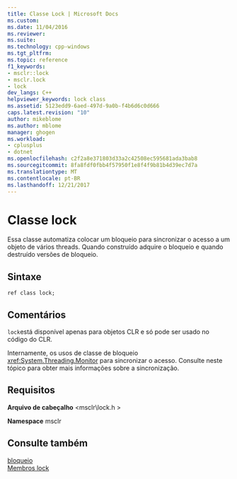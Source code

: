 ```yaml
---
title: Classe Lock | Microsoft Docs
ms.custom: 
ms.date: 11/04/2016
ms.reviewer: 
ms.suite: 
ms.technology: cpp-windows
ms.tgt_pltfrm: 
ms.topic: reference
f1_keywords:
- msclr::lock
- msclr.lock
- lock
dev_langs: C++
helpviewer_keywords: lock class
ms.assetid: 5123edd9-6aed-497d-9a0b-f4b6d6c0d666
caps.latest.revision: "10"
author: mikeblome
ms.author: mblome
manager: ghogen
ms.workload:
- cplusplus
- dotnet
ms.openlocfilehash: c2f2a8e371803d33a2c42508ec595681ada3bab8
ms.sourcegitcommit: 8fa8fdf0fbb4f57950f1e8f4f9b81b4d39ec7d7a
ms.translationtype: MT
ms.contentlocale: pt-BR
ms.lasthandoff: 12/21/2017
---
```

# <a name="lock-class"></a>Classe lock
Essa classe automatiza colocar um bloqueio para sincronizar o acesso a um objeto de vários threads.  Quando construído adquire o bloqueio e quando destruído versões de bloqueio.  
  
## <a name="syntax"></a>Sintaxe  
  
```  
ref class lock;  
```  
  
## <a name="remarks"></a>Comentários  
 `lock`está disponível apenas para objetos CLR e só pode ser usado no código do CLR.  
  
 Internamente, os usos de classe de bloqueio <xref:System.Threading.Monitor> para sincronizar o acesso. Consulte neste tópico para obter mais informações sobre a sincronização.  
  
## <a name="requirements"></a>Requisitos  
 **Arquivo de cabeçalho** \<msclr\lock.h >  
  
 **Namespace** msclr  
  
## <a name="see-also"></a>Consulte também  
 [bloqueio](../dotnet/lock.md)   
 [Membros lock](../dotnet/lock-members.md)